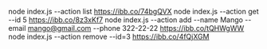 node index.js --action list https://ibb.co/74bgQVX
node index.js --action get --id 5 https://ibb.co/8z3xKf7
node index.js --action add --name Mango --email mango@gmail.com --phone 322-22-22 https://ibb.co/tQHWgWW
node index.js --action remove --id=3 https://ibb.co/4fQjXGM
